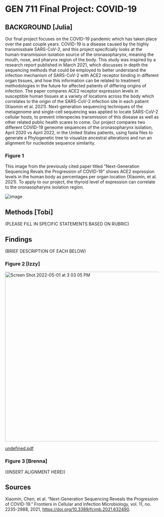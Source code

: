 # GEN 711 Final Project: COVID-19 

## BACKGROUND [Julia]
Our final project focuses on the COVID-19 pandemic which has taken place over the past couple years. COVID-19 is a disease caused by the highly transmissbale SARS-CoV-2, and this project specifcially looks at the human-transmission isolation source of the oronasopharynx, meaning the mouth, nose, and pharynx region of the body. This study was inspired by a research report published in March 2021, which discusses in depth the sequencing methods that could be employed to better understand the infection mechanism of SARS-CoV-2 with ACE2 receptor binding in different organ tissues, and how this information can be related to treatment methodologies in the future for affected patients of differing origins of infection. The paper compares ACE2 receptor expression levels in susceptible human tissues at a variety of locations across the body which correlates to the origin of the SARS-CoV-2 infection site in each patient (Xiaomin et al. 2021). Next-generation sequencing techniques of the metagenome and single-cell sequencing was applied to locate SARS-CoV-2 cellular hosts, to prevent interspecies transmission of this disease as well as other related public health scares to come. Our project compares two different COVID-19 geneome sequences of the oronasopharynx isolation, April 2020 vs April 2022, in the United States patients, using fasta files to generate a Phylogenetic tree to visualize ancestral alterations and run an alignment for nucleotide sequence similarity. 

### Figure 1 
This image from the previously cited paper titled "Next-Generation Sequencing Revals the Progression of COVID-19" shows ACE2 expression levels in the human body as percentages per organ location (Xiaomin, et al. 2021). To apply to our project, the thyroid level of expression can correlate to the oronasopharynx isolation region.

![image](https://user-images.githubusercontent.com/103778390/166063050-5dc2afef-0e22-4914-932f-a1e870fcead1.png)

## Methods [Tobi]
(PLEASE FILL IN SPECIFIC STATEMENTS BASED ON RUBRIC)

## Findings 
(BRIEF DESCRIPTION OF EACH BELOW)

### Figure 2 [Izzy]
<img width="554" alt="Screen Shot 2022-05-01 at 3 03 05 PM" src="https://user-images.githubusercontent.com/103778546/166160815-f95a3ff4-ac0d-4ae6-b81e-3d841cc8141d.png">

[undefined.pdf](https://github.com/teehector10/gen711_final_project/files/8599556/undefined.pdf)

### Figure 3 [Brenna]
((INSERT ALIGNMENT HERE))

## Sources 
Xiaomin, Chen, et al. “Next-Generation Sequencing Reveals the Progression of COVID-19.” Frontiers in Cellular and Infection Microbiology, vol. 11, no. 2235-2988, 2021, https://doi.org/10.3389/fcimb.2021.632490. 
